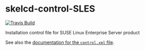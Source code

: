 skelcd-control-SLES
===================

[![Travis Build](https://travis-ci.org/yast/skelcd-control-SLES.svg?branch=master)](https://travis-ci.org/yast/skelcd-control-SLES)


Installation control file for SUSE Linux Enterprise Server product

See also the [documentation for the `control.xml` file][1].

[1]: https://github.com/yast/yast-installation/blob/master/doc/control-file.md
